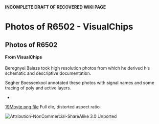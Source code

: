 **INCOMPLETE DRAFT OF RECOVERED WIKI PAGE**

# Photos of R6502 - VisualChips


	

	
	


## Photos of R6502


	

		


#### From VisualChips


		

		

		

Beregnyei Balazs took high resolution photos from which he derived his schematic and descriptive documentation.


Segher Boessenkool annotated these photos with signal names and some tracing of poly and active layers.


-  
[19Mbyte png file](http://impulzus.sch.bme.hu/6502/download/6502_full.png) Full die, distorted aspect ratio


![Attribution-NonCommercial-ShareAlike 3.0 Unported](http://i.creativecommons.org/l/by-nc-sa/3.0/88x31.png)

